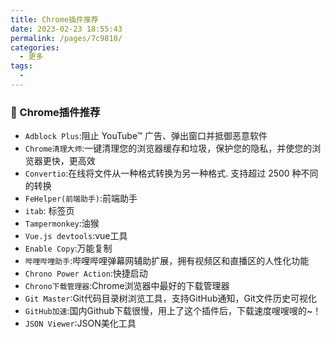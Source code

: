 ```yaml
---
title: Chrome插件推荐
date: 2023-02-23 18:55:43
permalink: /pages/7c9810/
categories:
  - 更多
tags:
  - 
---
```


### 👋 Chrome插件推荐
+ `Adblock Plus`:阻止 YouTube™ 广告、弹出窗口并抵御恶意软件
+ `Chrome清理大师`:一键清理您的浏览器缓存和垃圾，保护您的隐私，并使您的浏览器更快，更高效
+ `Convertio`:在线将文件从一种格式转换为另一种格式. 支持超过 2500 种不同的转换
+ `FeHelper(前端助手)`:前端助手
+ `itab`: 标签页
+ `Tampermonkey`:油猴
+ `Vue.js devtools`:vue工具
+ `Enable Copy`:万能复制
+ `哔哩哔哩助手`:哔哩哔哩弹幕网辅助扩展，拥有视频区和直播区的人性化功能
+ `Chrono Power Action`:快捷启动
+ `Chrono下载管理器`:Chrome浏览器中最好的下载管理器
+ `Git Master`:Git代码目录树浏览工具，支持GitHub通知，Git文件历史可视化
+ `GitHub加速`:国内Github下载很慢，用上了这个插件后，下载速度嗖嗖嗖的~！
+ `JSON Viewer`:JSON美化工具